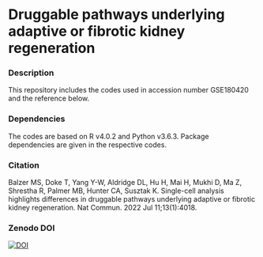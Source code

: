 # Druggable pathways underlying adaptive or fibrotic kidney regeneration

### Description
This repository includes the codes used in accession number GSE180420 and the reference below.

### Dependencies
The codes are based on R v4.0.2 and Python v3.6.3. Package dependencies are given in the respective codes.

### Citation
Balzer MS, Doke T, Yang Y-W, Aldridge DL, Hu H, Mai H, Mukhi D, Ma Z, Shrestha R, Palmer MB, Hunter CA, Susztak K. Single-cell analysis highlights differences in druggable pathways underlying adaptive or fibrotic kidney regeneration. Nat Commun. 2022 Jul 11;13(1):4018.

### Zenodo DOI
[![DOI](https://zenodo.org/badge/450589365.svg)](https://zenodo.org/badge/latestdoi/450589365)
